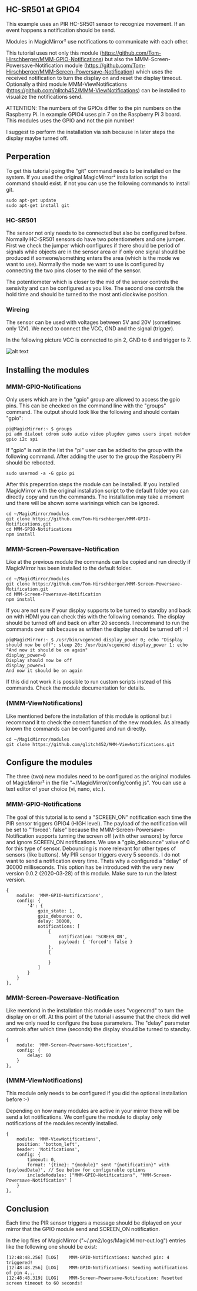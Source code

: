 ## HC-SR501 at GPIO4 ##
This example uses an PIR HC-SR501 sensor to recognize movement. If an event happens a notification should be send.

Modules in MagicMirror² use notifications to communicate with each other.

This tutorial uses not only this module (https://github.com/Tom-Hirschberger/MMM-GPIO-Notifications) but also the MMM-Screen-Powersave-Notification module (https://github.com/Tom-Hirschberger/MMM-Screen-Powersave-Notification) which uses the received notification to turn the display on and reset the display timeout.
Optionally a third module MMM-ViewNotifications (https://github.com/glitch452/MMM-ViewNotifications) can be installed to visualize the notifications send.

ATTENTION: The numbers of the GPIOs differ to the pin numbers on the Raspberry Pi. In example GPIO4 uses pin 7 on the Raspberry Pi 3 board. This modules uses the GPIO and not the pin number!

I suggest to perform the installation via ssh because in later steps the display maybe turned off.



## Perperation ##
To get this tutorial going the "git" command needs to be installed on the system. If you used the original MagicMirror² installation script the command should exist. if not you can use the following commands to install git.

    sudo apt-get update
    sudo apt-get install git


### HC-SR501 ###
The sensor not only needs to be connected but also be configured before.
Normally HC-SR501 sensors do have two potentiometers and one jumper.
First we check the jumper which configures if there should be period of signals while objects are in the sensor area or if only one signal should be produced if someone/something enters the area (which is the mode we want to use). Normally the mode we want to use is configured by connecting the two pins closer to the mid of the sensor.

The potentiometer which is closer to the mid of the sensor controls the sensivity and can be configured as you like. The second one controls the hold time and should be turned to the most anti clockwise position.


### Wireing ###
The sensor can be used with voltages between 5V and 20V (sometimes only 12V). We need to connect the VCC, GND and the signal (trigger).

In the following picture VCC is connected to pin 2, GND to 6 and trigger to 7.

![alt text](https://github.com/Tom-Hirschberger/MMM-GPIO-Notifications/blob/master/examples/HC-SR501/HC-SR501-GPIO4.jpg "HC-SR501-GPIO4.jpg")


## Installing the modules ##

### MMM-GPIO-Notifications ###
Only users which are in the "gpio" group are allowed to access the gpio pins. This can be checked on the command line with the "groups" command. The output should look like the following and should contain "gpio":

    pi@MagicMirror:~ $ groups
    pi adm dialout cdrom sudo audio video plugdev games users input netdev gpio i2c spi

If "gpio" is not in the list the "pi" user can be added to the group with the following command. After adding the user to the group the Raspberry Pi should be rebooted.

    sudo usermod -a -G gpio pi


After this preperation steps the module can be installed. If you installed MagicMirror with the original installation script to the default folder you can directly copy and run the commands. The installation may take a moment und there will be shown some warinings which can be ignored.

    cd ~/MagicMirror/modules
    git clone https://github.com/Tom-Hirschberger/MMM-GPIO-Notifications.git
    cd MMM-GPIO-Notifications
    npm install


### MMM-Screen-Powersave-Notification ###
Like at the previous module the commands can be copied and run directly if MagicMirror has been installed to the default folder.

    cd ~/MagicMirror/modules
    git clone https://github.com/Tom-Hirschberger/MMM-Screen-Powersave-Notification.git
    cd MMM-Screen-Powersave-Notification
    npm install

If you are not sure if your display supports to be turned to standby and back on with HDMI you can check this with the following comands. The display should be turned off and back on after 20 seconds. I recommand to run the commands over ssh because as written the display should be turned off :-)

    pi@MagicMirror:~ $ /usr/bin/vcgencmd display_power 0; echo "Display should now be off"; sleep 20; /usr/bin/vcgencmd display_power 1; echo "And now it should be on again"
    display_power=0
    Display should now be off
    display_power=1
    And now it should be on again

If this did not work it is possible to run custom scripts instead of this commands. Check the module documentation for details.

### (MMM-ViewNotifications) ###
Like mentioned before the installation of this module is optional but i recommand it to check the correct function of the new modules.
As already known the commands can be configured and run directly.

    cd ~/MagicMirror/modules
    git clone https://github.com/glitch452/MMM-ViewNotifications.git



## Configure the modules ##
The three (two) new modules need to be configured as the original modules of MagicMirror² in the file "~/MagicMirror/config/config.js". You can use a text editor of your choice (vi, nano, etc.).

### MMM-GPIO-Notifications ###
The goal of this tutorial is to send a "SCREEN_ON" notification each time the PIR sensor triggers GPIO4 (HIGH level). The payload of the notification will be set to "'forced': false" because the MMM-Screen-Powersave-Notification supports turning the screen off (with other sensors) by force and ignore SCREEN_ON notifications. We use a "gpio_debounce" value of 0 for this type of sensor. Debouncing is more relevant for other types of sensors (like buttons).
My PIR sensor triggers every 5 seconds. I do not want to send a notification every time. Thats why a configured a "delay" of 30000 milliseconds. This option has be introduced with the very new version 0.0.2 (2020-03-28) of this module. Make sure to run the latest version.

    { 
		module: 'MMM-GPIO-Notifications',
		config: {
		    '4': {
			    gpio_state: 1,
			    gpio_debounce: 0,
                delay: 30000,
			    notifications: [
			        { 
					    notification: 'SCREEN_ON', 
			            payload: { 'forced': false }
			        },
                    {

                    }
			    ]
		    }
		}
	},

### MMM-Screen-Powersave-Notification ###
Like mentiond in the installation this module uses "vcgencmd" to turn the display on or off. At this point of the tutorial i assume that the check did well and we only need to configure the base parameters.
The "delay" parameter controls after which time (seconds) the display should be turned to standby.

    {                   
		module: 'MMM-Screen-Powersave-Notification',
		config: {                 
	        delay: 60
		}
	},

### (MMM-ViewNotifications) ###
This module only needs to be configured if you did the optional installation before :-)

Depending on how many modules are active in your mirror there will be send a lot notifications. We configure the module to display only notifications of the modules recently installed.

    {
		module: 'MMM-ViewNotifications',
		position: 'bottom_left',
		header: 'Notifications',
		config: {
			timeout: 0,
			format: '{time}: "{module}" sent "{notification}" with {payloadData}', // See below for configurable options
			includeModules: ["MMM-GPIO-Notifications", "MMM-Screen-Powersave-Notification" ]
		}
	},


## Conclusion ##
Each time the PIR sensor triggers a message should be diplayed on your mirror that the GPIO module send and SCREEN_ON notification.

In the log files of MagicMirror ("~/.pm2/logs/MagicMirror-out.log") entries like the following one should be exist:

    [12:48:48.256] [LOG]    MMM-GPIO-Notifications: Watched pin: 4 triggered!
    [12:48:48.256] [LOG]    MMM-GPIO-Notifications: Sending notifications of pin 4...
    [12:48:48.319] [LOG]    MMM-Screen-Powersave-Notification: Resetted screen timeout to 60 seconds!
